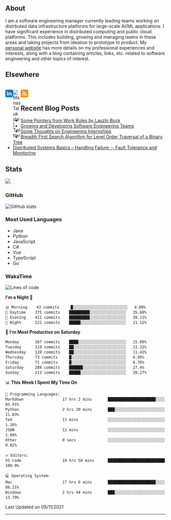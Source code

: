 ## About

I am a software engineering manager currently leading teams working on distrbuted data infrastructure platforms for large-scale AI/ML applications. I have significant experience in distributed computing and public cloud platforms. This includes building, growing and managing teams in these areas and taking projects from ideation to prototype to product. My [personal website](https://manastalukdar.github.io/) has more details on my professional experiences and interests, along with a blog containing articles, links, etc. related to software engineering and other topics of interest.

## Elsewhere

</br>

<a href="https://www.linkedin.com/in/manastalukdar" target="_blank">
  <img align="left" alt="Manas Talukdar | Linkedin" width="24px" src="https://raw.githubusercontent.com/edent/SuperTinyIcons/master/images/svg/linkedin.svg" />
</a>
<a href="https://www.twitter.com/manastalukdar" target="_blank">
  <img align="left" alt="Manas Talukdar | Twitter" width="24px" src="https://github.com/TheDudeThatCode/TheDudeThatCode/blob/master/Assets/Twitter.svg" />
</a>
<a href="https://manastalukdar.github.io/" target="_blank">
  <img align="left" alt="Manas Talukdar | Website" width="24px" src="https://github.com/edent/SuperTinyIcons/blob/master/images/svg/rss.svg" />
</a>

</br>

## Recent Blog Posts

<!-- BLOG:START -->
- [Some Pointers from Work Rules by Laszlo Bock](https://manastalukdar.github.io/blog/2020/01/25/work-rules-laszlo-bock-pointers/)
- [Growing and Developing Software Engineering Teams](https://manastalukdar.github.io/blog/2019/09/19/growing-developing-software-engineering-teams/)
- [Some Thoughts on Engineering Internships](https://manastalukdar.github.io/blog/2019/09/04/some-thoughts-on-engineering-internships/)
- [Breadth First Search Algorithm for Level Order Traversal of a Binary Tree](https://manastalukdar.github.io/blog/2019/08/29/breadth-first-search-binary-tree-level-order-traversal/)
- [Distributed Systems Basics – Handling Failure -- Fault Tolerance and Monitoring](https://manastalukdar.github.io/blog/2019/08/19/katemats-distributed-systems-fault-tolerance-monitoring/)
<!-- BLOG:END -->

## Stats

![](https://komarev.com/ghpvc/?username=manastalukdar)

### GitHub

![GitHub stats](https://github-readme-stats.vercel.app/api?username=manastalukdar&show_icons=true&hide_border=true&hide_rank=true&hide_title=true&icon_color=79ff97&text_color=cecac3&bg_color=4d4b4b)

### Most Used Languages

- Java
- Python
- JavaScript
- C#
- Vue
- TypeScript
- Go

<!--
![Top Langs](https://github-readme-stats.vercel.app/api/top-langs/?username=manastalukdar&layout=compact&hide_border=true&hide_title=true&icon_color=79ff97&text_color=cecac3&bg_color=4d4b4b)
-->

### WakaTime

<!--START_SECTION:waka-->
![Lines of code](https://img.shields.io/badge/From%20Hello%20World%20I%27ve%20Written-77177%20lines%20of%20code-blue)

**I'm a Night 🦉** 

```text
🌞 Morning    43 commits     █░░░░░░░░░░░░░░░░░░░░░░░░   4.09% 
🌆 Daytime    375 commits    █████████░░░░░░░░░░░░░░░░   35.68% 
🌃 Evening    411 commits    █████████░░░░░░░░░░░░░░░░   39.11% 
🌙 Night      222 commits    █████░░░░░░░░░░░░░░░░░░░░   21.12%

```
📅 **I'm Most Productive on Saturday** 

```text
Monday       167 commits    ████░░░░░░░░░░░░░░░░░░░░░   15.89% 
Tuesday      119 commits    ██░░░░░░░░░░░░░░░░░░░░░░░   11.32% 
Wednesday    120 commits    ██░░░░░░░░░░░░░░░░░░░░░░░   11.42% 
Thursday     73 commits     █░░░░░░░░░░░░░░░░░░░░░░░░   6.95% 
Friday       71 commits     █░░░░░░░░░░░░░░░░░░░░░░░░   6.76% 
Saturday     288 commits    ██████░░░░░░░░░░░░░░░░░░░   27.4% 
Sunday       213 commits    █████░░░░░░░░░░░░░░░░░░░░   20.27%

```


📊 **This Week I Spent My Time On** 

```text
💬 Programming Languages: 
Markdown                 17 hrs 2 mins       █████████████████████░░░░   85.91% 
Python                   2 hrs 20 mins       ███░░░░░░░░░░░░░░░░░░░░░░   11.83% 
TeX                      13 mins             ░░░░░░░░░░░░░░░░░░░░░░░░░   1.16% 
JSON                     12 mins             ░░░░░░░░░░░░░░░░░░░░░░░░░   1.09% 
Other                    0 secs              ░░░░░░░░░░░░░░░░░░░░░░░░░   0.02%

🔥 Editors: 
VS Code                  19 hrs 50 mins      █████████████████████████   100.0%

💻 Operating System: 
Mac                      17 hrs 6 mins       █████████████████████░░░░   86.21% 
Windows                  2 hrs 44 mins       ███░░░░░░░░░░░░░░░░░░░░░░   13.79%

```


 Last Updated on 05/11/2021
<!--END_SECTION:waka-->

---

<!--

**manastalukdar/manastalukdar** is a ✨ _special_ ✨ repository because its `README.md` (this file) appears on your GitHub profile.

Here are some ideas to get you started:

- 🔭 I’m currently working on ...
- 🌱 I’m currently learning ...
- 👯 I’m looking to collaborate on ...
- 🤔 I’m looking for help with ...
- 💬 Ask me about ...
- 📫 How to reach me: ...
- 😄 Pronouns: ...
- ⚡ Fun fact: ...
-->
